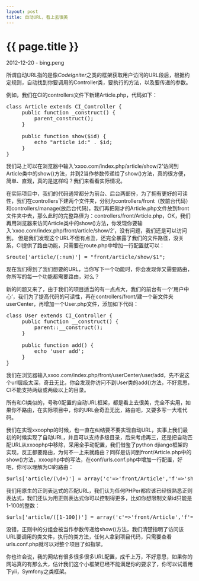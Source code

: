 ```yaml
---
layout: post
title: 自动URL，看上去很美
---
```


{{ page.title }}
================

<p class="meta">2012-12-20 - bing.peng</p>

所谓自动URL指的是像*CodeIgniter*之类的框架获取用户访问的URL段后，根据约定规则，自动找到你要调用的Controller类，要执行的方法，以及要传递的参数。

例如，我们在CI的controllers文件下新建Article.php，代码如下：
<pre class="brush:php">
class Article extends CI_Controller {
     public function _construct() {
         parent_construct();
     }
 
     public function show($id) {
         echo "article id:" . $id;
     }
} 
</pre>

我们马上可以在浏览器中输入‘xxoo.com/index.php/article/show/2’访问到Article类中的show()方法，并到2当作参数传递给了show()方法，真的很方便，简单、直观，真的是这样吗？我们来看看实际情况。

在实际项目中，我们的代码通常都分为前台、后台两部份，为了拥有更好的可读性，我们在controllers下建两个文件夹，分别为controllers/front（放前台代码）和controllers/manage(放后台代码)，我们再把刚才的Article.php文件放到front文件夹中去，那么此时的完整路径为：controllers/front/Article.php，OK，我们再用浏览器来访问Article类中的show()方法，你发现你要输入‘xxoo.com/index.php/front/article/show/2’，没有问题，我们还是可以访问到。
但是我们发现这个URL不但有点丑，还完全暴露了我们的文件路径，没关系，CI提供了路由功能，只需要在route.php中增加一行配置就可以：
<pre class="brush:php">
$route['article/(:num)'] = "front/article/show/$1";
</pre>
现在我们得到了我们想要的URL，当你写下一个功能时，你会发现你又需要路由，你所写的每一个功能都需要路由，对么？

新的问题又来了，由于我们的项目适当的有一点点大，我们的前台有一个‘用户中心’，我们为了提高代码的可读性，再在controllers/front/建一个新文件夹userCenter，再增加一个User.php文件，添加如下代码：
<pre class="brush:php">
class User extends CI_Controller {
     public function __construct() {
         parent::__construct();
     }
 
     public function add() {
         echo 'user add';
     }
} 
</pre>

我们在浏览器输入xxoo.com/index.php/front/userCenter/user/add，先不说这个url层级太深，奇丑无比，你会发现你访问不到User类的add()方法，不好意思，CI不能支持两级或两级以上的目录。

所有和CI类似的，号称0配置的自动URL框架，都是看上去很美，完全不实用，如果你不路由，在实际项目中，你的URL会奇丑无比，路由吧，又要多写一大堆代码。

我们在实现xxoophp的时候，也一直在纠结要不要实现自动URL，实事上我们最初的时候实现了自动URL，并且可以支持多级目录，后来考虑再三，还是把自动匹配URL从xxoophp中移除，采用全手动配置，我们借鉴了python djiango框架的实现，反正都要路由，为何不一上来就路由？同样是访问到front/Article.php中的show()方法，xxoophp中的写法，在conf/urls.conf.php中增加一行配置，好吧，你可以理解为CI的路由：
<pre class="brush:php">
$urls['article/(\d+)'] = array('c'=>'front/Article','f'=>'show');
</pre>

我们用原生的正则表达式的匹配URL，我们认为任何PHPer都应该已经很熟悉正则表达式，我们还认为用正则表达式你可以控制得更多，比如你想限制文章id只能是1-100的整数：
<pre class="brush:php">
$urls['article/([1-100])'] = array('c'=>'front/Article','f'=>'show');
</pre>
没错，正则中的分组会被当作参数传递给show()方法，我们清楚指明了访问该URL要调用的类文件，执行的类方法，任何人拿到项目代码，只需要查看urls.conf.php就可以对整个项目了如指掌。

你也许会说，我的网站有很多很多很多URL配置，成千上万，不好意思，如果你的网站真的有那么大，估计我们这个小框架已经不能满足你的要求了，你可以试着用下yii，Symfony之类框架。

